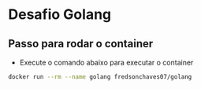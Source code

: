 # Desafio Golang

## Passo para rodar o container

- Execute o comando abaixo para executar o container

```bash
docker run --rm --name golang fredsonchaves07/golang
```